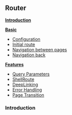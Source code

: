 ## Router

**[Introduction](#heading--1)**

**[Basic](#heading--2)**
  * [Configuration](#heading--1-1)
  * [Initial route](#heading--1-2)
  * [Navigation between pages](#heading--1-3)
  * [Navigation back](#heading--1-4)

**[Features](#heading--3)**
  * [Query Parameters](#heading--2-1)
  * [ShellRoute](#heading--2-2)
  * [DeepLinking](#heading--2-3)
  * [Error Handling](#heading--2-4)
  * [Page Transition](#heading--2-5)


### Introduction <a name="heading--1"/>
